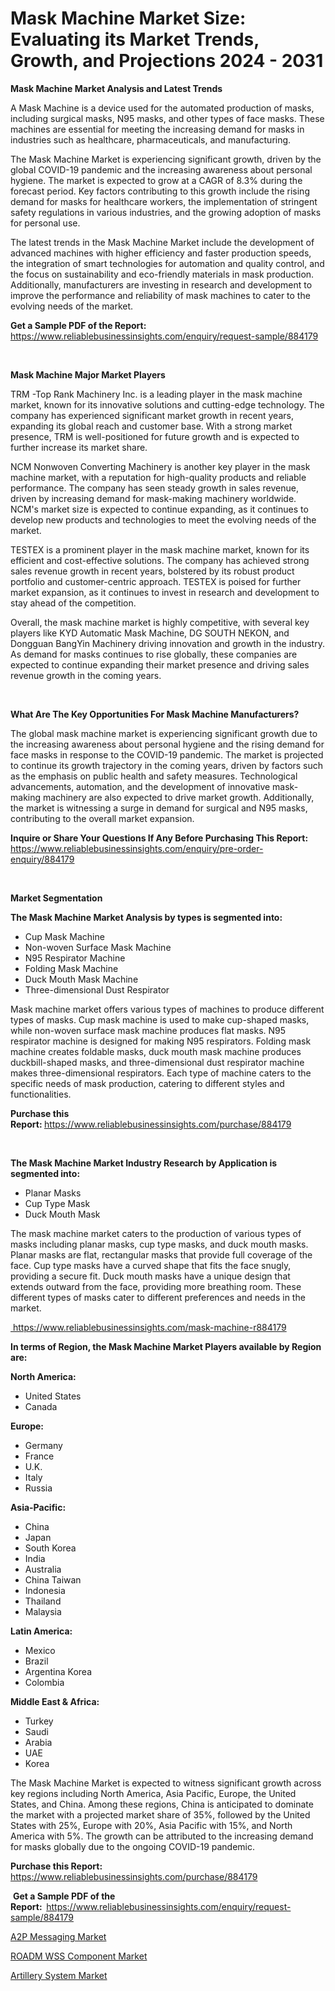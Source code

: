<p><h1>Mask Machine Market Size: Evaluating its Market Trends, Growth, and Projections 2024 - 2031</h1></p><p><strong>Mask Machine Market Analysis and Latest Trends</strong></p>
<p><p>A Mask Machine is a device used for the automated production of masks, including surgical masks, N95 masks, and other types of face masks. These machines are essential for meeting the increasing demand for masks in industries such as healthcare, pharmaceuticals, and manufacturing.</p><p>The Mask Machine Market is experiencing significant growth, driven by the global COVID-19 pandemic and the increasing awareness about personal hygiene. The market is expected to grow at a CAGR of 8.3% during the forecast period. Key factors contributing to this growth include the rising demand for masks for healthcare workers, the implementation of stringent safety regulations in various industries, and the growing adoption of masks for personal use.</p><p>The latest trends in the Mask Machine Market include the development of advanced machines with higher efficiency and faster production speeds, the integration of smart technologies for automation and quality control, and the focus on sustainability and eco-friendly materials in mask production. Additionally, manufacturers are investing in research and development to improve the performance and reliability of mask machines to cater to the evolving needs of the market.</p></p>
<p><strong>Get a Sample PDF of the Report:&nbsp;</strong> <a href="https://www.reliablebusinessinsights.com/enquiry/request-sample/884179">https://www.reliablebusinessinsights.com/enquiry/request-sample/884179</a></p>
<p>&nbsp;</p>
<p><strong>Mask Machine Major Market Players</strong></p>
<p><p>TRM -Top Rank Machinery Inc. is a leading player in the mask machine market, known for its innovative solutions and cutting-edge technology. The company has experienced significant market growth in recent years, expanding its global reach and customer base. With a strong market presence, TRM is well-positioned for future growth and is expected to further increase its market share.</p><p>NCM Nonwoven Converting Machinery is another key player in the mask machine market, with a reputation for high-quality products and reliable performance. The company has seen steady growth in sales revenue, driven by increasing demand for mask-making machinery worldwide. NCM's market size is expected to continue expanding, as it continues to develop new products and technologies to meet the evolving needs of the market.</p><p>TESTEX is a prominent player in the mask machine market, known for its efficient and cost-effective solutions. The company has achieved strong sales revenue growth in recent years, bolstered by its robust product portfolio and customer-centric approach. TESTEX is poised for further market expansion, as it continues to invest in research and development to stay ahead of the competition.</p><p>Overall, the mask machine market is highly competitive, with several key players like KYD Automatic Mask Machine, DG SOUTH NEKON, and Dongguan BangYin Machinery driving innovation and growth in the industry. As demand for masks continues to rise globally, these companies are expected to continue expanding their market presence and driving sales revenue growth in the coming years.</p></p>
<p>&nbsp;</p>
<p><strong>What Are The Key Opportunities For Mask Machine Manufacturers?</strong></p>
<p><p>The global mask machine market is experiencing significant growth due to the increasing awareness about personal hygiene and the rising demand for face masks in response to the COVID-19 pandemic. The market is projected to continue its growth trajectory in the coming years, driven by factors such as the emphasis on public health and safety measures. Technological advancements, automation, and the development of innovative mask-making machinery are also expected to drive market growth. Additionally, the market is witnessing a surge in demand for surgical and N95 masks, contributing to the overall market expansion.</p></p>
<p><strong>Inquire or Share Your Questions If Any Before Purchasing This Report:</strong> <a href="https://www.reliablebusinessinsights.com/enquiry/pre-order-enquiry/884179">https://www.reliablebusinessinsights.com/enquiry/pre-order-enquiry/884179</a></p>
<p>&nbsp;</p>
<p><strong>Market Segmentation</strong></p>
<p><strong>The Mask Machine Market Analysis by types is segmented into:</strong></p>
<p><ul><li>Cup Mask Machine</li><li>Non-woven Surface Mask Machine</li><li>N95 Respirator Machine</li><li>Folding Mask Machine</li><li>Duck Mouth Mask Machine</li><li>Three-dimensional Dust Respirator</li></ul></p>
<p><p>Mask machine market offers various types of machines to produce different types of masks. Cup mask machine is used to make cup-shaped masks, while non-woven surface mask machine produces flat masks. N95 respirator machine is designed for making N95 respirators. Folding mask machine creates foldable masks, duck mouth mask machine produces duckbill-shaped masks, and three-dimensional dust respirator machine makes three-dimensional respirators. Each type of machine caters to the specific needs of mask production, catering to different styles and functionalities.</p></p>
<p><strong>Purchase this Report:&nbsp;</strong><a href="https://www.reliablebusinessinsights.com/purchase/884179">https://www.reliablebusinessinsights.com/purchase/884179</a></p>
<p>&nbsp;</p>
<p><strong>The Mask Machine Market Industry Research by Application is segmented into:</strong></p>
<p><ul><li>Planar Masks</li><li>Cup Type Mask</li><li>Duck Mouth Mask</li></ul></p>
<p><p>The mask machine market caters to the production of various types of masks including planar masks, cup type masks, and duck mouth masks. Planar masks are flat, rectangular masks that provide full coverage of the face. Cup type masks have a curved shape that fits the face snugly, providing a secure fit. Duck mouth masks have a unique design that extends outward from the face, providing more breathing room. These different types of masks cater to different preferences and needs in the market.</p></p>
<p><a href="https://www.reliablebusinessinsights.com/mask-machine-r884179">&nbsp;https://www.reliablebusinessinsights.com/mask-machine-r884179</a></p>
<p><strong>In terms of Region, the Mask Machine Market Players available by Region are:</strong></p>
<p>
    <p> <strong> North America: </strong>
        <ul>
            <li>United States</li>
            <li>Canada</li>
        </ul>
        </p> 
    <p> <strong> Europe: </strong>
        <ul>
            <li>Germany</li>
            <li>France</li>
            <li>U.K.</li>
            <li>Italy</li>
            <li>Russia</li>
        </ul>
        </p> 
    <p> <strong> Asia-Pacific: </strong>
        <ul>
            <li>China</li>
            <li>Japan</li>
            <li>South Korea</li>
            <li>India</li>
            <li>Australia</li>
            <li>China Taiwan</li>
            <li>Indonesia</li>
            <li>Thailand</li>
            <li>Malaysia</li>
        </ul>
        </p> 
    <p> <strong> Latin America: </strong>
        <ul>
            <li>Mexico</li>
            <li>Brazil</li>
            <li>Argentina Korea</li>
            <li>Colombia</li>
        </ul>
        </p> 
    <p> <strong> Middle East & Africa: </strong>
        <ul>
            <li>Turkey</li>
            <li>Saudi</li>
            <li>Arabia</li>
            <li>UAE</li>
            <li>Korea</li>
        </ul>
    </p>
    </p>
<p><p>The Mask Machine Market is expected to witness significant growth across key regions including North America, Asia Pacific, Europe, the United States, and China. Among these regions, China is anticipated to dominate the market with a projected market share of 35%, followed by the United States with 25%, Europe with 20%, Asia Pacific with 15%, and North America with 5%. The growth can be attributed to the increasing demand for masks globally due to the ongoing COVID-19 pandemic.</p></p>
<p><strong>Purchase this Report: </strong><a href="https://www.reliablebusinessinsights.com/purchase/884179">https://www.reliablebusinessinsights.com/purchase/884179</a></p>
<p>&nbsp;<strong>Get a Sample PDF of the Report:&nbsp;&nbsp;</strong><a href="https://www.reliablebusinessinsights.com/enquiry/request-sample/884179">https://www.reliablebusinessinsights.com/enquiry/request-sample/884179</a></p>
<p><strong></strong></p>
<p><p><a href="https://github.com/Dhjdj3783/Market-Research-Report-List-1/blob/main/a2p-messaging-market.md">A2P Messaging Market</a></p><p><a href="https://github.com/howellLesch2002/Market-Research-Report-List-1/blob/main/roadm-wss-component-market.md">ROADM WSS Component Market</a></p><p><a href="https://github.com/awicka1/Market-Research-Report-List-1/blob/main/artillery-system-market.md">Artillery System Market</a></p></p>